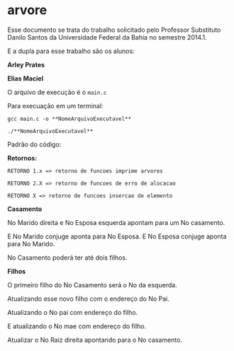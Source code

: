 arvore
======

Esse documento se trata do trabalho solicitado pelo Professor Substituto Danilo Santos da Universidade Federal da Bahia no semestre 2014.1.

E a dupla para esse trabalho são os alunos:

**Arley Prates**

**Elias Maciel**

O arquivo de execução é o ``main.c``

Para execuação em um terminal:

``gcc main.c -o **NomeArquivoExecutavel**``

``./**NomeArquivoExecutavel**``

Padrão do código:

**Retornos:**

``RETORNO 1.x => retorno de funcoes imprime arvores``

``RETORNO 2.X => retorno de funcoes de erro de alocacao ``

``RETORNO X => retorno de funcoes insercao de elemento``

**Casamento**

No Marido direita e No Esposa esquerda apontam para um No casamento.

E No Marido conjuge aponta para No Esposa. E No Esposa conjuge aponta para No Marido.

No Casamento poderá ter até dois filhos.

**Filhos**

O primeiro filho do No Casamento será o No da esquerda.

Atualizando esse novo filho com o endereço do No Pai.

Atualizando o No pai com endereço do filho.

E atualizando o No mae com endereço do filho.

Atualizar o No Raiz direita apontando para o No casamento.

